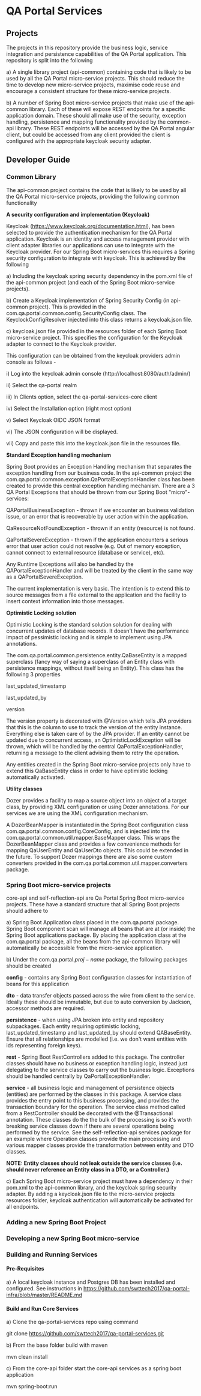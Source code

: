 

# QA Portal Services

## Projects

The projects in this repository provide the business logic, service integration and persistence capabilities of the QA Portal application. This repository is split into the following

a) A single library project (api-common) containing code that is likely to be used by all the QA Portal micro-service projects. This should reduce the time to develop new micro-service projects, maximise code reuse and encourage a consistent structure for these micro-service projects. 

b) A number of Spring Boot micro-service projects that make use of the api-common library. Each of these will expose REST endpoints for a specific application domain. These should all make use of the security, exception handling, persistence and mapping functionality provided by the common-api library. These REST endpoints will be accessed by the QA Portal angular client, but could be accessed from any client provided the client is configured with the appropriate keycloak security adapter. 



## Developer Guide

### Common Library

The api-common project contains the code that is likely to be used by all the QA Portal micro-service projects, providing the following common functionality

**A security configuration and implementation (Keycloak)**

Keycloak (https://www.keycloak.org/documentation.html), has been selected to provide the authentication mechanism for the QA Portal application. Keycloak is an identity and access management provider with client adapter libraries our applications can use to integrate with the Keycloak provider. For our Spring Boot micro-services this requires a Spring security configuration to integrate with keycloak. This is achieved by the following

a) Including the keycloak spring security dependency in the pom.xml file of the api-common project (and each of the Spring Boot micro-service projects).

b) Create a Keycloak implementation of Spring Security Config (in api-common project). This is provided in the com.qa.portal.common.config.SecurityConfig class. The KeyclockConfigResolver injected into this class returns a keycloak.json file. 

c) keycloak,json file provided in the resources folder of each Spring Boot micro-service project. This specifies the configuration for the Keycloak adapter to connect to the Keycloak provider. 

This configuration can be obtained from the keycloak providers admin console as follows - 

i) Log into the keycloak admin console (http://localhost:8080/auth/admin/)

ii) Select the qa-portal realm

iii) In Clients option, select the qa-portal-services-core client

iv) Select the Installation option (right most option)

v) Select Keycloak OIDC JSON format

vi) The JSON configuration will be displayed.

vii) Copy and paste this into the keycloak.json file in the resources file. 

**Standard Exception handling mechanism**

Spring Boot provides an Exception Handling mechanism that separates the exception handling from our business code. In the api-common project the com.qa.portal.common.exception.QaPortalExceptionHandler class has been created to provide this central exception handling mechanism. There are a 3 QA Portal Exceptions that should be thrown from our Spring Boot "micro"-services: 

QAPortalBusinessException - thrown if we encounter an business validation issue, or an 			error that is recoverable by user action within the application.

QaResourceNotFoundException - thrown if an entity (resource) is not found. 

QaPortalSevereException - thrown if the application encounters a serious error that user 			action could not resolve (e.g. Out of memory exception, cannot connect to external 			resource (database or service), etc). 

Any Runtime Exceptions will also be handled by the QAPortalExceptionHandler and will be treated by the client in the same way as a QAPortalSevereException.

The current implementation is very basic. The intention is to extend this to source messages from a file external to the application and the facility to insert context information into those messages.

**Optimistic Locking solution**

Optimistic Locking is the standard solution solution for dealing with concurrent updates of database records. It doesn't have the performance impact of pessimistic locking and is simple to implement using JPA annotations.

The com.qa.portal.common.persistence.entity.QaBaseEntity is a mapped superclass (fancy way of saying a superclass of an Entity class with persistence mappings, without itself being an Entity). This class has the following 3 properties

last_updated_timestamp

last_updated_by

version

The version property is decorated with @Version which tells JPA providers that this is the column to use to track the version of the entity instance. Everything else is taken care of by the JPA provider. If an entity cannot be updated due to concurrent access, an OptimisticLockException will be thrown, which will be handled by the central QaPortalExceptionHandler, returning a message to the client advising them to retry the operation. 

Any entities created in the Spring Boot micro-service projects only have to extend this QaBaseEntity class in order to have optimistic locking automatically activated.

**Utility classes**

Dozer provides a facility to map a source object into an object of a target class, by providing XML configuration or using Dozer annotations. For our services we are using the XML configuration mechanism.

A DozerBeanMapper is instantiated in the Spring Boot configuration class com.qa.portal.common.config.CoreConfig, and is injected into the com.qa.portal.common.util.mapper.BaseMapper class. This wraps the DozerBeanMapper class and provides a few convenience methods for mapping QaUserEntity and QaUserDto objects. This could be extended in the future. To support Dozer mappings there are also some custom converters provided in the com.qa.portal.common.util.mapper.converters package.



### Spring Boot micro-service projects

core-api and self-reflection-api are Qa Portal Spring Boot micro-service projects. These have a standard structure that all Spring Boot projects should adhere to 

a) Spring Boot Application class placed in the com.qa.portal package. Spring Boot component scan will manage all beans that are at (or inside) the Spring Boot applications package. By placing the application class at the com.qa.portal package, all the beans from the api-common library will automatically be accessible from the micro-service application. 

b) Under the com.qa.portal.$proj-name$ package, the following packages should be created

**config** - contains any Spring Boot configuration classes for instantiation of beans for 				this application

**dto** - data transfer objects passed across the wire from client to the service. Ideally 				these should be immutable, but due to auto conversion by Jackson, accessor methods 				are required.

**persistence** - when using JPA broken into entity and repository subpackages. Each 				entity requiring optimistic locking, last_updated_timestamp and last_updated_by 				should extend QABaseEntity. Ensure that all relationships are modelled (i.e. we don't 				want entities with ids representing foreign keys).

**rest** - Spring Boot RestControllers added to this package. The controller classes should have no business or exception handling logic, instead just delegating to the service classes to carry out the business logic. Exceptions should be handled centrally by QaPortalExceptionHandler. 

**service** - all business logic and management of persistence objects (entities) are			performed by the classes in this package. A service class provides the entry point to this business processing, and provides the transaction boundary for the operation. The			service class method called from a RestController should be decorated with the @Transactional annotation. These classes do the the bulk of the processing is so it's worth breaking service classes down if there are several operations being performed by the service. See the self-reflection-api services package for an example where Operation classes provide the main processing and various mapper classes provide the transformation between entity and DTO classes.

**NOTE: Entity classes should not leak outside the service classes (i.e. should never reference an Entity class in a DTO, or a Controller.)**

c) Each Spring Boot micro-service project must have a dependency in their pom.xml to the api-common library, and the keycloak spring security adapter. By adding a keycloak.json file to the micro-service projects resources folder, keycloak authentication will automatically be activated for all endpoints.



### Adding a new Spring Boot Project



### Developing a new Spring Boot micro-service





### Building and Running Services

#### Pre-Requisites

a) A local keycloak instance and Postgres DB has been installed and configured. See instructions in 
https://github.com/swttech2017/qa-portal-infra/blob/master/README.md

#### Build and Run Core Services

a) Clone the qa-portal-services repo using command

git clone https://github.com/swttech2017/qa-portal-services.git

b) From the base folder build with maven

mvn clean install

c) From the core-api folder start the core-api services as a spring boot application

mvn spring-boot:run
